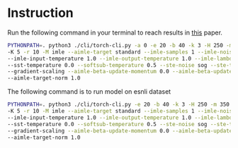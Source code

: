 # Instruction

Run the following command in your terminal to reach results in 
[this](https://arxiv.org/pdf/2209.04862.pdf) paper.

```bash
PYTHONPATH=. python3 ./cli/torch-cli.py -a 0 -e 20 -b 40 -k 3 -H 250 -m 350 
-K 5 -r 10 -M imle --aimle-target standard --imle-samples 1 --imle-noise gumbel 
--imle-input-temperature 1.0 --imle-output-temperature 1.0 --imle-lambda 1000.0 
--sst-temperature 0.0 --softsub-temperature 0.5 --ste-noise sog --ste-temperature 0.0 
--gradient-scaling --aimle-beta-update-momentum 0.0 --aimle-beta-update-step 0.0001 
--aimle-target-norm 1.0
```

The following command is to run model on esnli dataset
```bash
PYTHONPATH=. python3 ./cli/torch-cli.py -e 20 -b 40 -k 3 -H 250 -m 350 
-K 5 -r 10 -M imle --aimle-target standard --imle-samples 1 --imle-noise gumbel 
--imle-input-temperature 1.0 --imle-output-temperature 1.0 --imle-lambda 1000.0 
--sst-temperature 0.0 --softsub-temperature 0.5 --ste-noise sog --ste-temperature 0.0 
--gradient-scaling --aimle-beta-update-momentum 0.0 --aimle-beta-update-step 0.0001 
--aimle-target-norm 1.0
```
